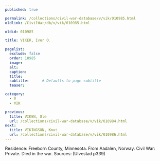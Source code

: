 ```yaml
---
published: true

permalink: /collections/civil-war-database/v/vik/010985.html
oldlink: /CivilWar/db/v/vik/010985.html

oldid: 010985

title: VIKER, Iver O.

pagelist:
  exclude: false
  order: 10985
  image: 
  alt:
  caption:
  title:
  subtitle:      # Defaults to page subtitle
  teaser:

category: 
  - V 
  - VIK

previous:
  title: VIKEN, Ole
  url: /collections/civil-war-database/v/vik/010984.html  
next:
  title: VIKINGSON, Knut
  url: /collections/civil-war-database/v/vik/010986.html   
---
```

Residence: Freeborn County, Minnesota. From Aadalen, Norway. Civil War: Private. Died in the war. Sources: (Ulvestad p339)
